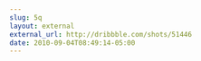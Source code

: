 ```yaml
---
slug: 5q
layout: external
external_url: http://dribbble.com/shots/51446
date: 2010-09-04T08:49:14-05:00
---
```

